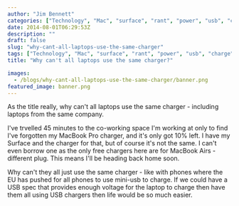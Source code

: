 ```yaml
---
author: "Jim Bennett"
categories: ["Technology", "Mac", "surface", "rant", "power", "usb", "charge", "laptop"]
date: 2014-08-01T06:29:53Z
description: ""
draft: false
slug: "why-cant-all-laptops-use-the-same-charger"
tags: ["Technology", "Mac", "surface", "rant", "power", "usb", "charge", "laptop"]
title: "Why can't all laptops use the same charger?"

images:
  - /blogs/why-cant-all-laptops-use-the-same-charger/banner.png
featured_image: banner.png
---
```



As the title really, why can't all laptops use the same charger - including laptops from the same company.

I've trvelled 45 minutes to the co-working space I'm working at only to find I've forgotten my MacBook Pro charger, and it's only got 10% left.  I have my Surface and the charger for that, but of course it's not the same.  I can't even borrow one as the only free chargers here are for MacBook Airs - different plug.  This means I'll be heading back home soon.

Why can't they all just use the same charger - like with phones where the EU has pushed for all phones to use mini-usb to charge.  If we could have a USB spec that provides enough voltage for the laptop to charge then have them all using USB chargers then life would be so much easier.

